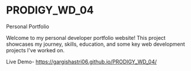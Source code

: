 # PRODIGY_WD_04
Personal Portfolio

Welcome to my personal developer portfolio website! This project showcases my journey, skills, education, and some key web development projects I've worked on.

Live Demo- https://gargishastri06.github.io/PRODIGY_WD_04/
